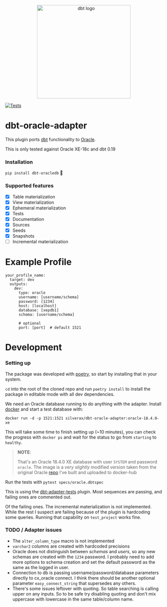 <p align="center">
  <img src="https://raw.githubusercontent.com/silentsokolov/dbt-clickhouse/master/etc/dbt-logo-full.svg" alt="dbt logo" width="300"/>
</p>

[![Tests](https://github.com/emacha/dbt-oracle-adapter/actions/workflows/tests.yaml/badge.svg)](https://github.com/emacha/dbt-oracle-adapter/actions/workflows/tests.yaml)

# dbt-oracle-adapter

This plugin ports [dbt](https://getdbt.com) functionality to [Oracle](https://www.oracle.com/database/).

This is only tested against Oracle XE-18c and dbt 0.19

### Installation

`pip install dbt-oracledb` :cake:

### Supported features

- [x] Table materialization
- [x] View materialization
- [x] Ephemeral materialization
- [x] Tests
- [x] Documentation
- [x] Sources
- [x] Seeds
- [x] Snapshots
- [ ] Incremental materialization

# Example Profile

```
your_profile_name:
  target: dev
  outputs:
    dev:
      type: oracle
      username: [username/schema]
      password: [1234]
      host: [localhost]
      database: [xepdb1]
      schema: [username/schema]

      # optional
      port: [port]  # default 1521
```
# Development

### Setting up

The package was developed with [poetry](https://python-poetry.org/),
so start by installing that in your system.

`cd` into the root of the cloned repo and run `poetry install`
to install the package in editable mode with all dev dependencies.

We need an Oracle database running to do anything with the adapter.
Install [docker](https://docs.docker.com/engine/install/)
and start a test database with:

`docker run -d -p 1521:1521 silverax/dbt-oracle-adapter:oracle-18.4.0-xe`

This will take some time to finish setting up (~10 minutes),
you can check the progress with `docker ps`
and wait for the status to go from `starting`
to `healthy`.

> **NOTE**:
>
> That's an Oracle 18.4.0 XE database with user `SYSTEM` and
> password `oracle`. The image is a *very slightly* modified
> version taken from the original Oracle [repo](https://github.com/oracle/docker-images/tree/main/OracleDatabase/SingleInstance)
> I've built and uploaded to docker-hub

Run the tests with `pytest specs/oracle.dbtspec`

This is using the [dbt-adapter-tests](https://github.com/fishtown-analytics/dbt-adapter-tests) plugin. Most sequences
are passing, and failing ones are commented out.

Of the failing ones. The incremental materialization is
not implemented. While the rest I suspect are failing because
of the plugin is hardcoding some queries. Running that
capability on `test_project` works fine. 

### TODO / Adapter issues
- The `alter_column_type` macro is not implemented
- `varchar2` columns are created with hardcoded precisions
- Oracle does not distinguish between *schemas* and *users*,
so any new schemas are created with the `1234` password.
I probably need to add more options to schema creation
and set the default password as the same as the logged in user.
- Connection to db is passing username/password/database 
parameters directly to cx_oracle connect. I think there
should be another optional parameter `easy_connect_string`
that supersedes any others.
- There's some issues leftover with quoting. So table searching
is calling upper on any inputs. So to be safe try disabling
quoting and don't mix uppercase with lowercase in the same
table/column name.
